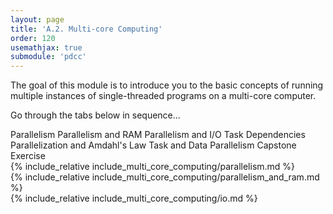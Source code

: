 ```yaml
---
layout: page
title: 'A.2. Multi-core Computing'
order: 120
usemathjax: true
submodule: 'pdcc'
---
```


The goal of this module is to introduce you to the basic concepts of running 
multiple instances of single-threaded programs on a multi-core computer.

Go through the tabs below in sequence...

<div class="ui pointing secondary menu">
  <a class="item " data-tab="first">Parallelism</a>
  <a class="item " data-tab="second">Parallelism and RAM</a>
  <a class="item " data-tab="third">Parallelism and I/O</a>
  <a class="item " data-tab="fourth">Task Dependencies </a>
  <a class="item " data-tab="fifth">Parallelization and Amdahl's Law</a>
  <a class="item " data-tab="sixth">Task and Data Parallelism</a>
  <a class="item " data-tab="seventh">Capstone Exercise</a>
</div>

<div markdown="1" class="ui tab segment active" data-tab="first">
  {% include_relative include_multi_core_computing/parallelism.md %}
</div>

<div markdown="1" class="ui tab segment" data-tab="second">
  {% include_relative include_multi_core_computing/parallelism_and_ram.md %}
</div>

<div markdown="1" class="ui tab segment" data-tab="third">
  {% include_relative include_multi_core_computing/io.md %}
</div>

<div markdown="1" class="ui tab segment" data-tab="fourth">
</div>

<div markdown="1" class="ui tab segment" data-tab="fifth">
</div>

<div markdown="1" class="ui tab segment" data-tab="sixth">
</div>

<div markdown="1" class="ui tab segment" data-tab="seventh">
</div>
